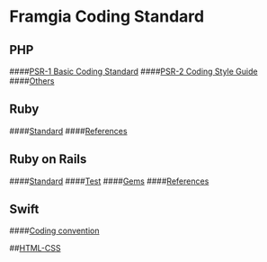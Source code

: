 # Framgia Coding Standard

## PHP

####[PSR-1 Basic Coding Standard](https://github.com/php-fig/fig-standards/blob/master/accepted/PSR-1-basic-coding-standard.md)
####[PSR-2 Coding Style Guide](https://github.com/php-fig/fig-standards/blob/master/accepted/PSR-2-coding-style-guide.md)
####[Others](./php/others.md)

## Ruby

####[Standard](./ruby/standard.md)
####[References](./ruby/references.md)

## Ruby on Rails

####[Standard](./rails/standard.md)
####[Test](./rails/test.md)
####[Gems](./rails/gems.md)
####[References](./rails/references.md)

## Swift

####[Coding convention](./swift/coding_convention.md)

##[HTML-CSS](html_css/standard.md)
